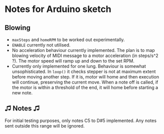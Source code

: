# Notes for Arduino sketch

## Blowing
- `maxSteps` and `homeRPM` to be worked out experimentally.
- `ENABLE` currently not utilised.
- No acceleration behaviour currently implemented. The plan is to map blowing velocity of MIDI message to a motor acceleration (in steps/s^2 ?). The motor speed will ramp up and down to the set RPM.
- Currently only implemented for one lung. Behaviour is somewhat unsophisticated. In `loop()` it checks stepper is not at maximum extent before moving another step. If it is, motor will home and then execution will continue, preserving the current move. When a note off is called, if the motor is within a threshold of the end, it will home before starting a new note.

## ♫ Notes ♫
For initial testing purposes, only notes C5 to D#5 implemented. Any notes sent outside this range will be ignored.